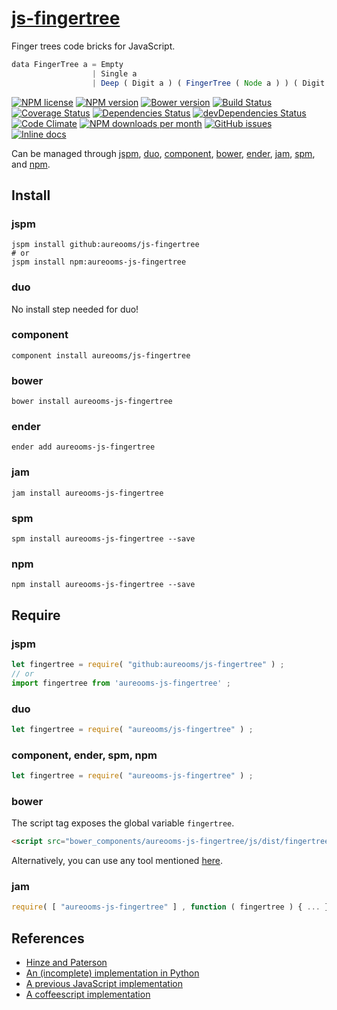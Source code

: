 [js-fingertree](http://aureooms.github.io/js-fingertree)
==

Finger trees code bricks for JavaScript.

```js
data FingerTree a = Empty
                  | Single a
                  | Deep ( Digit a ) ( FingerTree ( Node a ) ) ( Digit a )
```

[![NPM license](http://img.shields.io/npm/l/aureooms-js-fingertree.svg?style=flat)](https://raw.githubusercontent.com/aureooms/js-fingertree/master/LICENSE)
[![NPM version](http://img.shields.io/npm/v/aureooms-js-fingertree.svg?style=flat)](https://www.npmjs.org/package/aureooms-js-fingertree)
[![Bower version](http://img.shields.io/bower/v/aureooms-js-fingertree.svg?style=flat)](http://bower.io/search/?q=aureooms-js-fingertree)
[![Build Status](http://img.shields.io/travis/aureooms/js-fingertree.svg?style=flat)](https://travis-ci.org/aureooms/js-fingertree)
[![Coverage Status](http://img.shields.io/coveralls/aureooms/js-fingertree.svg?style=flat)](https://coveralls.io/r/aureooms/js-fingertree)
[![Dependencies Status](http://img.shields.io/david/aureooms/js-fingertree.svg?style=flat)](https://david-dm.org/aureooms/js-fingertree#info=dependencies)
[![devDependencies Status](http://img.shields.io/david/dev/aureooms/js-fingertree.svg?style=flat)](https://david-dm.org/aureooms/js-fingertree#info=devDependencies)
[![Code Climate](http://img.shields.io/codeclimate/github/aureooms/js-fingertree.svg?style=flat)](https://codeclimate.com/github/aureooms/js-fingertree)
[![NPM downloads per month](http://img.shields.io/npm/dm/aureooms-js-fingertree.svg?style=flat)](https://www.npmjs.org/package/aureooms-js-fingertree)
[![GitHub issues](http://img.shields.io/github/issues/aureooms/js-fingertree.svg?style=flat)](https://github.com/aureooms/js-fingertree/issues)
[![Inline docs](http://inch-ci.org/github/aureooms/js-fingertree.svg?branch=master&style=shields)](http://inch-ci.org/github/aureooms/js-fingertree)

Can be managed through [jspm](https://github.com/jspm/jspm-cli),
[duo](https://github.com/duojs/duo),
[component](https://github.com/componentjs/component),
[bower](https://github.com/bower/bower),
[ender](https://github.com/ender-js/Ender),
[jam](https://github.com/caolan/jam),
[spm](https://github.com/spmjs/spm),
and [npm](https://github.com/npm/npm).

## Install

### jspm
```terminal
jspm install github:aureooms/js-fingertree
# or
jspm install npm:aureooms-js-fingertree
```
### duo
No install step needed for duo!

### component
```terminal
component install aureooms/js-fingertree
```

### bower
```terminal
bower install aureooms-js-fingertree
```

### ender
```terminal
ender add aureooms-js-fingertree
```

### jam
```terminal
jam install aureooms-js-fingertree
```

### spm
```terminal
spm install aureooms-js-fingertree --save
```

### npm
```terminal
npm install aureooms-js-fingertree --save
```

## Require
### jspm
```js
let fingertree = require( "github:aureooms/js-fingertree" ) ;
// or
import fingertree from 'aureooms-js-fingertree' ;
```
### duo
```js
let fingertree = require( "aureooms/js-fingertree" ) ;
```

### component, ender, spm, npm
```js
let fingertree = require( "aureooms-js-fingertree" ) ;
```

### bower
The script tag exposes the global variable `fingertree`.
```html
<script src="bower_components/aureooms-js-fingertree/js/dist/fingertree.min.js"></script>
```
Alternatively, you can use any tool mentioned [here](http://bower.io/docs/tools/).

### jam
```js
require( [ "aureooms-js-fingertree" ] , function ( fingertree ) { ... } ) ;
```

## References

  - [Hinze and Paterson](http://staff.city.ac.uk/~ross/papers/FingerTree.pdf)
  - [An (incomplete) implementation in Python](https://github.com/kachayev/fn.py/blob/master/fn/immutable/finger.py)
  - [A previous JavaScript implementation](https://github.com/qiao/fingertree.js)
  - [A coffeescript implementation](https://github.com/zot/Leisure/blob/master/src/lib/fingertree.coffee)
